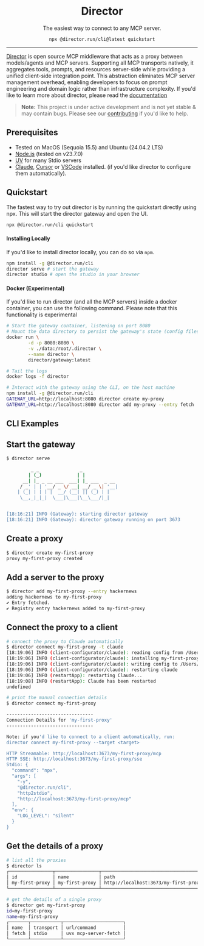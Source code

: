 <h1 align="center">Director</h1>
<p align="center">The easiest way to connect to any MCP server.</p>

<p align="center"><code>npx @director.run/cli@latest quickstart</code></p>

---

[Director](https://director.run) is open source MCP middleware that acts as a proxy between models/agents and MCP servers. Supporting all MCP transports natively, it aggregates tools, prompts, and resources server-side while providing a unified client-side integration point. This abstraction eliminates MCP server management overhead, enabling developers to focus on prompt engineering and domain logic rather than infrastructure complexity. If you'd like to learn more about director, please read the [documentation](https://docs.director.run)

> **Note:** This project is under active development and is not yet stable & may contain bugs. Please see our [contributing](https://docs.director.run/project/contributing) if you'd like to help.

## Prerequisites

- Tested on MacOS (Sequoia 15.5) and Ubuntu (24.04.2 LTS)
- [Node.js](https://nodejs.org/en/download) (tested on v23.7.0) 
- [UV](https://docs.astral.sh/uv/getting-started/installation/) for many Stdio servers
- [Claude](https://claude.ai/download), [Cursor](https://www.cursor.com/downloads) or [VSCode](https://code.visualstudio.com/download) installed. (if you'd like director to configure them automatically).


## Quickstart

The fastest way to try out director is by running the quickstart directly using npx. This will start the director gateway and open the UI.

```bash
npx @director.run/cli quickstart
```

#### Installing Locally

If you'd like to install director locally, you can do so via `npm`.

```bash
npm install -g @director.run/cli
director serve # start the gateway
director studio # open the studio in your browser
```

#### Docker (Experimental)

If you'd like to run director (and all the MCP servers) inside a docker container, you can use the following command. Please note that this functionality is experimental

```bash
# Start the gateway container, listening on port 8080
# Mount the data directory to persist the gateway's state (config files, etc)
docker run \
        -d -p 8080:8080 \
        -v ./data:/root/.director \
        --name director \
        director/gateway:latest

# Tail the logs
docker logs -f director

# Interact with the gateway using the CLI, on the host machine
npm install -g @director.run/cli
GATEWAY_URL=http://localhost:8080 director create my-proxy
GATEWAY_URL=http://localhost:8080 director add my-proxy --entry fetch
```

## CLI Examples



## Start the gateway

```bash
$ director serve

         _ _               _
        | (_)             | |
      __| |_ _ __ ___  ___| |_ ___  _ __
     / _' | | '__/ _ \/ __| __/ _ \| '__|
    | (_| | | | |  __/ (__| || (_) | |
     \__,_|_|_|  \___|\___|\__\___/|_|


[18:16:21] INFO (Gateway): starting director gateway
[18:16:21] INFO (Gateway): director gateway running on port 3673
```

## Create a proxy
```bash
$ director create my-first-proxy 
proxy my-first-proxy created
```

## Add a server to the proxy
```bash
$ director add my-first-proxy --entry hackernews
adding hackernews to my-first-proxy
✔ Entry fetched.
✔ Registry entry hackernews added to my-first-proxy
```

## Connect the proxy to a client
```bash
# connect the proxy to Claude automatically
$ director connect my-first-proxy -t claude 
[18:19:06] INFO (client-configurator/claude): reading config from /Users/barnaby/Library/Application Support/Claude/claude_desktop_config.json
[18:19:06] INFO (client-configurator/claude): installing my-first-proxy
[18:19:06] INFO (client-configurator/claude): writing config to /Users/barnaby/Library/Application Support/Claude/claude_desktop_config.json
[18:19:06] INFO (client-configurator/claude): restarting claude
[18:19:06] INFO (restartApp): restarting Claude...
[18:19:08] INFO (restartApp): Claude has been restarted
undefined

# print the manual connection details
$ director connect my-first-proxy 

--------------------------------
Connection Details for 'my-first-proxy'
--------------------------------

Note: if you'd like to connect to a client automatically, run:
director connect my-first-proxy --target <target>

HTTP Streamable: http://localhost:3673/my-first-proxy/mcp
HTTP SSE: http://localhost:3673/my-first-proxy/sse
Stdio: {
  "command": "npx",
  "args": [
    "-y",
    "@director.run/cli",
    "http2stdio",
    "http://localhost:3673/my-first-proxy/mcp"
  ],
  "env": {
    "LOG_LEVEL": "silent"
  }
}
```

## Get the details of a proxy
```bash
# list all the proxies
$ director ls
┌────────────────┬────────────────┬──────────────────────────────────────────┐
│ id             │ name           │ path                                     │
│ my-first-proxy │ my-first-proxy │ http://localhost:3673/my-first-proxy/mcp │
└────────────────┴────────────────┴──────────────────────────────────────────┘

# get the details of a single proxy
$ director get my-first-proxy 
id=my-first-proxy
name=my-first-proxy
┌───────┬───────────┬──────────────────────┐
│ name  │ transport │ url/command          │
│ fetch │ stdio     │ uvx mcp-server-fetch │
└───────┴───────────┴──────────────────────┘
```